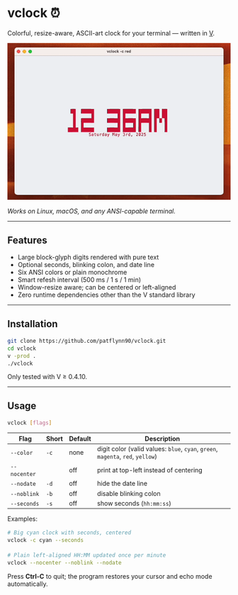# vclock ⏰

Colorful, resize-aware, ASCII-art clock for your terminal &mdash; written in [V](https://vlang.io).

![vclock demo](docs/images/vclock.gif)

*Works on Linux, macOS, and any ANSI-capable terminal.*

---

## Features

- Large block-glyph digits rendered with pure text
- Optional seconds, blinking colon, and date line
- Six ANSI colors or plain monochrome
- Smart refesh interval (500 ms / 1 s / 1 min)
- Window-resize aware; can be centered or left-aligned
- Zero runtime dependencies other than the V standard library

---

## Installation

```bash
git clone https://github.com/patflynn90/vclock.git
cd vclock
v -prod .
./vclock
```

Only tested with V ≥ 0.4.10.

---

## Usage

```bash
vclock [flags]
```

| Flag         | Short | Default | Description                                                                     |
|--------------|-------|---------|---------------------------------------------------------------------------------|
| `--color`    | `-c`  | none    | digit color (valid values: `blue`, `cyan`, `green`, `magenta`, `red`, `yellow`) |
| `--nocenter` |       | off     | print at top-left instead of centering                                          |
| `--nodate`   | `-d`  | off     | hide the date line                                                              |
| `--noblink`  | `-b`  | off     | disable blinking colon                                                          |
| `--seconds`  | `-s`  | off     | show seconds (`hh:mm:ss`)                                                       |

Examples:

```bash
# Big cyan clock with seconds, centered
vclock -c cyan --seconds

# Plain left-aligned HH:MM updated once per minute
vclock --nocenter --noblink --nodate
```

Press **Ctrl-C** to quit; the program restores your cursor and echo mode automatically.
